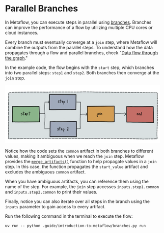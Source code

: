 # Parallel Branches

In Metaflow, you can execute steps in parallel using [branches](https://docs.metaflow.org/metaflow/basics#branch). Branches can improve the performance of a flow by utilizing multiple CPU cores or cloud instances.

Every branch must eventually converge at a `join` step, where Metaflow will combine the outputs from the parallel steps. To understand how the data propagates through a flow and parallel branches, check "[Data flow through the graph](https://docs.metaflow.org/metaflow/basics#data-flow-through-the-graph)."

In the example code, the flow begins with the `start` step, which branches into two parallel steps: `step1` and `step2`. Both branches then converge at the `join` step.

![Parallel branches](.guide/introduction-to-metaflow/images/branches.png)

Notice how the code sets the `common` artifact in both branches to different values, making it ambiguous when we reach the `join` step. Metaflow provides the [`merge_artifacts()`](https://docs.metaflow.org/api/flowspec#FlowSpec.merge_artifacts) function to help propagate values in a `join` step. In this case, the function propagates the `start_value` artifact and excludes the ambiguous `common` artifact.

When you have ambiguous artifacts, you can reference them using the name of the step. For example, the `join` step accesses `inputs.step1.common` and `inputs.step2.common` to print their values.

Finally, notice you can also iterate over all steps in the branch using the `inputs` parameter to gain access to every artifact.

Run the following command in the terminal to execute the flow:

```shell
uv run -- python .guide/introduction-to-metaflow/branches.py run
```
